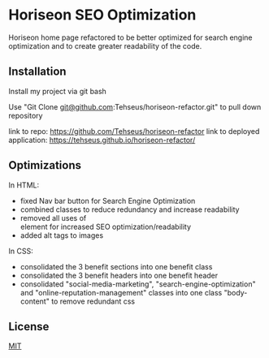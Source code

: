
# Horiseon SEO Optimization

Horiseon home page refactored to be better optimized for search engine optimization and to create greater readability of the code.


## Installation

Install my project via git bash

Use "Git Clone git@github.com:Tehseus/horiseon-refactor.git" to pull down repository

link to repo: https://github.com/Tehseus/horiseon-refactor
link to deployed application: https://tehseus.github.io/horiseon-refactor/


    
## Optimizations

In HTML:

- fixed Nav bar button for Search Engine Optimization
- combined classes to reduce redundancy and increase readability
- removed all uses of <div> element for increased SEO optimization/readability
- added alt tags to images

In CSS:

- consolidated the 3 benefit sections into one benefit class
- consolidated the 3 benefit headers into one benefit header
- consolidated "social-media-marketing", "search-engine-optimization" and "online-reputation-management" classes into one class "body-content" to remove redundant css


## License

[MIT](https://choosealicense.com/licenses/mit/)

